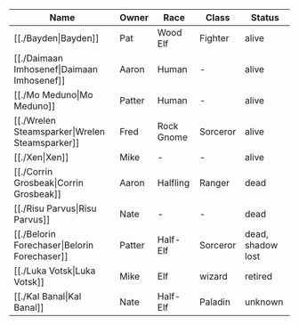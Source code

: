 | Name                                                       | Owner  | Race       | Class    | Status            |
| ---------------------------------------------------------- | ------ | ---------- | -------- | ----------------- |
| [[./Bayden\|Bayden]]                           | Pat    | Wood Elf   | Fighter  | alive             |
| [[./Daimaan Imhosenef\|Daimaan Imhosenef]]     | Aaron  | Human      | \-       | alive             |
| [[./Mo Meduno\|Mo Meduno]]                     | Patter | Human      | \-       | alive             |
| [[./Wrelen Steamsparker\|Wrelen Steamsparker]] | Fred   | Rock Gnome | Sorceror | alive             |
| [[./Xen\|Xen]]                                 | Mike   | \-         | \-       | alive             |
| [[./Corrin Grosbeak\|Corrin Grosbeak]]         | Aaron  | Halfling   | Ranger   | dead              |
| [[./Risu Parvus\|Risu Parvus]]                 | Nate   | \-         | \-       | dead              |
| [[./Belorin Forechaser\|Belorin Forechaser]]   | Patter | Half-Elf   | Sorceror | dead, shadow lost |
| [[./Luka Votsk\|Luka Votsk]]                   | Mike   | Elf        | wizard   | retired           |
| [[./Kal Banal\|Kal Banal]]                     | Nate   | Half-Elf   | Paladin  | unknown           |

